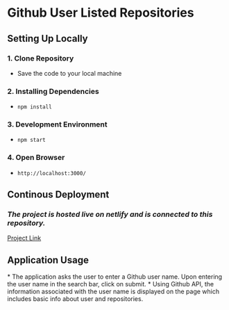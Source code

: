 # Github User Listed Repositories

## Setting Up Locally

### 1. Clone Repository
- Save the code to your local machine

### 2. Installing Dependencies
- `npm install`

### 3. Development Environment
- `npm start`

### 4. Open Browser
- `http://localhost:3000/`


## Continous Deployment

### *The project is hosted live on netlify and is connected to this repository.*
[Project Link](https://github-repo-listing-page.netlify.app/)

## Application Usage
\* The application asks the user to enter a Github user name. Upon entering the user name in the search bar, click on submit.
\* Using Github API, the information associated with the user name is displayed on the page which includes basic info about user and repositories.
